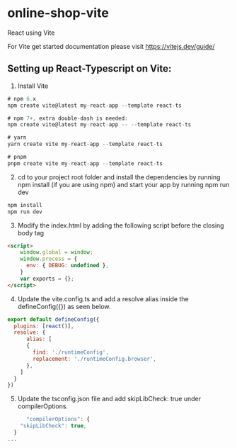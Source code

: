 # online-shop-vite
React using Vite

For Vite get started documentation please visit https://vitejs.dev/guide/

## Setting up React-Typescript on Vite:

1. Install Vite
```javascript
# npm 6.x
npm create vite@latest my-react-app --template react-ts

# npm 7+, extra double-dash is needed:
npm create vite@latest my-react-app -- --template react-ts

# yarn
yarn create vite my-react-app --template react-ts

# pnpm
pnpm create vite my-react-app --template react-ts
```

2. cd to your project root folder and install the dependencies by running npm install (if you are using npm) and start your app by running npm run dev
```javascript
npm install
npm run dev
```

3. Modify the index.html by adding the following script before the closing body tag </body>
```html
<script>
    window.global = window;
    window.process = {
      env: { DEBUG: undefined },
    }
    var exports = {};
</script>
```

4. Update the vite.config.ts and add a resolve alias inside the defineConfig({}) as seen below.
```javascript
export default defineConfig({
  plugins: [react()],
  resolve: {
      alias: [
      {
        find: './runtimeConfig',
        replacement: './runtimeConfig.browser',
      },
    ]
  }
})

```

5. Update the tsconfig.json file and add skipLibCheck: true under compilerOptions.
```javascript
      "compilerOptions": {
    "skipLibCheck": true,
  }
...
```

